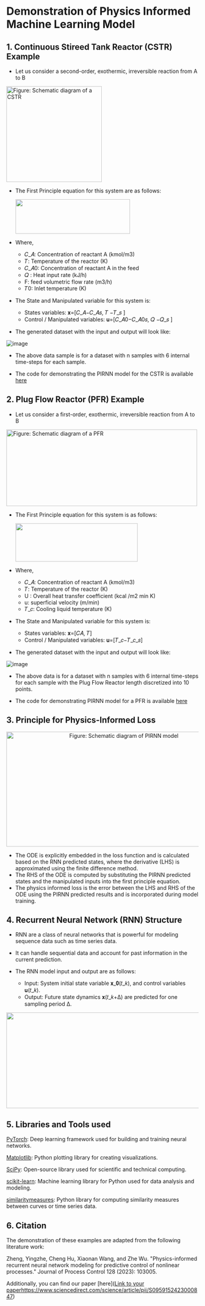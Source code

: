 # Demonstration of Physics Informed Machine Learning Model

## 1. Continuous Stireed Tank Reactor (CSTR) Example

- Let us consider a second-order, exothermic, irreversible reaction from A to B


<img src="https://github.com/Keerthana-Vellayappan/Demonstration-of-Physics-Informed-Machine-Learning-Model/assets/160836399/c1337cf1-eb78-47d7-b95b-1ce399d0ad10" alt = " Figure: Schematic diagram of a CSTR" width="250" height="250">



- The First Principle equation for this system are as follows:


     <img src="https://github.com/Keerthana-Vellayappan/Demonstration-of-Physics-Informed-Machine-Learning-Model/assets/160836399/da9e944b-1b0c-4694-8b48-2a21f49d55ed" width="300" height="90">



- Where,

   - 𝐶_𝐴: Concentration of reactant A (kmol/m3)
   - 𝑇: Temperature of the reactor (K)
   - 𝐶_𝐴0: Concentration of reactant A in the feed
   - 𝑄 :  Heat input rate (kJ/h)
   - F: feed volumetric flow rate (m3/h)
   - 𝑇0: Inlet temperature (K)


- The State and Manipulated variable for this system is:

    - States variables: 𝐱=[𝐶_𝐴−𝐶_𝐴𝑠, 𝑇 −𝑇_𝑠 ]
    - Control / Manipulated variables: 𝐮=[𝐶_𝐴0−𝐶_𝐴0𝑠, 𝑄 −𝑄_𝑠 ]


- The generated dataset with the input and output will look like:

![image](https://github.com/Keerthana-Vellayappan/Demonstration-of-Physics-Informed-Machine-Learning-Model/assets/160836399/f41bd653-cb8d-43de-950e-71946ddc79d8)

- The above data sample is for a dataset with n samples with 6 internal time-steps for each sample.

- The code for demonstrating the PIRNN model for the CSTR is available [here](https://github.com/Keerthana-Vellayappan/Demonstration-of-Physics-Informed-Machine-Learning-Model/blob/main/CSTR%20PI-RNN%20Example.ipynb)

## 2. Plug Flow Reactor (PFR) Example

- Let us consider a first-order, exothermic, irreversible reaction from A to B


<img src="https://github.com/Keerthana-Vellayappan/Demonstration-of-Physics-Informed-Machine-Learning-Model/assets/160836399/fdbbc632-3288-45b9-81be-034ecb42bf4a" alt = " Figure: Schematic diagram of a PFR" width="500" height="200">

- The First Principle equation for this system is as follows:


    <img src="https://github.com/Keerthana-Vellayappan/Demonstration-of-Physics-Informed-Machine-Learning-Model/assets/160836399/e34d27cd-885b-4950-b6e9-37a38b8d0254" width="320" height="100">

- Where,

   - 𝐶_𝐴: Concentration of reactant A (kmol/m3)
   - 𝑇: Temperature of the reactor (K)
   - U :  Overall heat transfer coefficient (kcal /m2 min K)
   - u: superficial velocity (m/min)
   - 𝑇_𝑐: Cooling liquid temperature (K)


- The State and Manipulated variable for this system is:

     - States variables: 𝐱=[𝐶𝐴, 𝑇]
     - Control / Manipulated variables: 𝐮=[𝑇_𝑐−𝑇_𝑐_𝑠]


- The generated dataset with the input and output will look like:

![image](https://github.com/Keerthana-Vellayappan/Demonstration-of-Physics-Informed-Machine-Learning-Model/assets/160836399/2e739dd2-a2e0-4cfb-a841-983dd760df9a)

- The above data is for a dataset with n samples with 6 internal time-steps for each sample with the Plug Flow Reactor length discretized into 10 points.

- The code for demonstrating PIRNN model for a PFR is available [here](https://github.com/Keerthana-Vellayappan/Demonstration-of-Physics-Informed-Machine-Learning-Model/blob/main/PFR%20PI-RNN%20Example.ipynb)

## 3. Principle for Physics-Informed Loss

<p align="center">

<img src="https://github.com/Keerthana-Vellayappan/Demonstration-of-Physics-Informed-Machine-Learning-Model/assets/160836399/4f5b19db-09df-4547-9872-a58f16aa458f" alt = " Figure: Schematic diagram of PIRNN model" width="600" height="300">

</p>

- The ODE is explicitly embedded in the loss function and is calculated based on the RNN predicted states, where the derivative (LHS) is approximated using the finite difference method.
- The RHS of the ODE is computed by substituting the PIRNN predicted states and the manipulated inputs into the first principle equation.
- The physics informed loss is the error between the LHS and RHS of the ODE using the PIRNN predicted results and is incorporated during model training. 

## 4. Recurrent Neural Network (RNN) Structure

- RNN are a class of neural networks that is powerful for modeling sequence data such as time series data.
- It can handle sequential data and account for past information in the current prediction.

- The RNN model input and output are as follows:
    - Input: System initial state variable 𝐱_𝟎(𝑡_𝑘), and control variables 𝐮(𝑡_𝑘).
    - Output: Future state dynamics 𝐱(𝑡_𝑘+Δ) are predicted for one sampling period ∆.
<p align="center">
<img src="https://github.com/Keerthana-Vellayappan/Demonstration-of-Physics-Informed-Machine-Learning-Model/assets/160836399/332a1da6-9b89-4e04-a6b3-1b5c90185319" width="600" height="250">
</p>


## 5. Libraries and Tools used

[PyTorch](https://pytorch.org/): Deep learning framework used for building and training neural networks.

[Matplotlib](https://matplotlib.org/): Python plotting library for creating visualizations.

[SciPy](https://www.scipy.org/): Open-source library used for scientific and technical computing.

[scikit-learn](https://scikit-learn.org/): Machine learning library for Python used for data analysis and modeling.

[similaritymeasures](https://github.com/similaritymeasures/similaritymeasures): Python library for computing similarity measures between curves or time series data.


## 6. Citation

The demonstration of these examples are adapted from the following literature work:

Zheng, Yingzhe, Cheng Hu, Xiaonan Wang, and Zhe Wu. "Physics-informed recurrent neural network modeling for predictive control of nonlinear processes." Journal of Process Control 128 (2023): 103005.

Additionally, you can find our paper [here]([Link to your paper](https://www.sciencedirect.com/science/article/pii/S0959152423000847)https://www.sciencedirect.com/science/article/pii/S0959152423000847)



